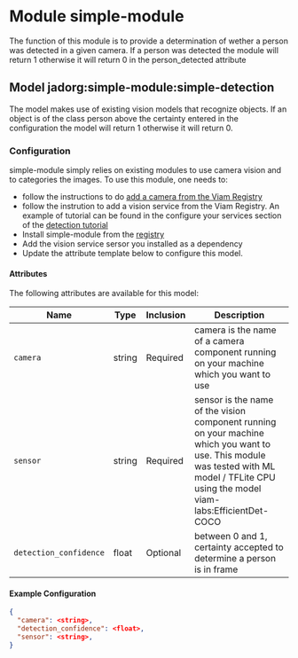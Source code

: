 # Module simple-module 

The function of this module is to provide a determination of wether a person was detected in a given camera. If a person was detected the module will return 1 otherwise it will return 0 in the person_detected attribute 

## Model jadorg:simple-module:simple-detection

The model makes use of existing vision models that recognize objects. If an object is of the class person above the certainty entered in the configuration the model will return 1 otherwise it will return 0.

### Configuration

simple-module simply relies on existing modules to use camera vision and to categories the images. To use this module, one needs to: 
- follow the instructions to do [add a camera from the Viam Registry](https://docs.viam.com/operate/reference/components/camera/webcam)
- follow the instrution to add a vision service from the Viam Registry. An example of tutorial can be found in the configure your services section of the [detection tutorial](https://docs.viam.com/tutorials/projects/send-security-photo/)
-  Install simple-module from the [registry](https://app.viam.com/registry)
- Add the vision service sersor you installed as a dependency
- Update the attribute template below to configure this model.

 
#### Attributes

The following attributes are available for this model:

| Name          | Type   | Inclusion | Description                |
|---------------|--------|-----------|----------------------------|
| `camera` | string  | Required  | camera is the name of a camera component running on your machine which you want to use |
| `sensor` | string | Required  | sensor is the name of the vision component running on your machine which you want to use. This module was tested  with ML model / TFLite CPU using the model viam-labs:EfficientDet-COCO|
| `detection_confidence` | float | Optional  | between 0 and 1, certainty accepted to determine a person is in frame |


#### Example Configuration

```json
{
  "camera": <string>,
  "detection_confidence": <float>,
  "sensor": <string>,
}
```